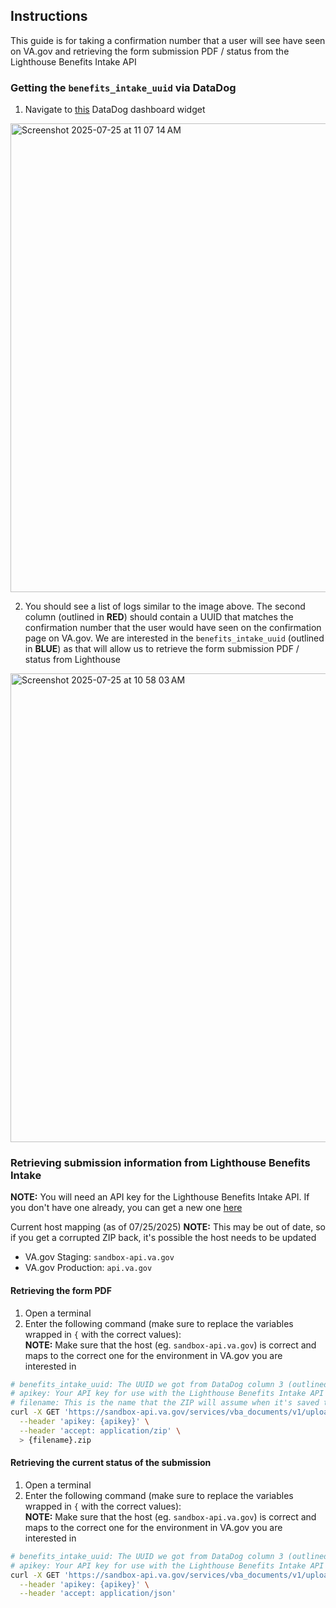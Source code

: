 ## Instructions
This guide is for taking a confirmation number that a user will see have seen on VA.gov and retrieving the form submission PDF / status from the Lighthouse Benefits Intake API

### Getting the `benefits_intake_uuid` via DataDog
1. Navigate to [this](https://vagov.ddog-gov.com/dashboard/s5j-ddd-kb8/benefits---income-and-assets---0969---benefits-intake?tile_focus=3106620964428565) DataDog dashboard widget
<img width="750" alt="Screenshot 2025-07-25 at 11 07 14 AM" src="https://github.com/user-attachments/assets/6ef35019-6932-4eba-84de-5085121abb3b" />

2. You should see a list of logs similar to the image above. The second column (outlined in **RED**) should contain a UUID that matches the confirmation number that the user would have seen on the confirmation page on VA.gov. We are interested in the `benefits_intake_uuid` (outlined in **BLUE**) as that will allow us to retrieve the form submission PDF / status from Lighthouse
<img width="750" alt="Screenshot 2025-07-25 at 10 58 03 AM" src="https://github.com/user-attachments/assets/651852d0-3c04-40f1-8cfc-ec26a8046659" />

### Retrieving submission information from Lighthouse Benefits Intake
**NOTE:** You will need an API key for the Lighthouse Benefits Intake API. If you don't have one already, you can get a new one [here](https://developer.va.gov/explore/api/benefits-intake/sandbox-access)

Current host mapping (as of 07/25/2025)
**NOTE:** This may be out of date, so if you get a corrupted ZIP back, it's possible the host needs to be updated
- VA.gov Staging: `sandbox-api.va.gov`
- VA.gov Production: `api.va.gov`

#### Retrieving the form PDF
1. Open a terminal
2. Enter the following command (make sure to replace the variables wrapped in `{` with the correct values):  
**NOTE:** Make sure that the host (eg. `sandbox-api.va.gov`) is correct and maps to the correct one for the environment in VA.gov you are interested in

```sh
# benefits_intake_uuid: The UUID we got from DataDog column 3 (outlined in BLUE in the screenshot above)
# apikey: Your API key for use with the Lighthouse Benefits Intake API
# filename: This is the name that the ZIP will assume when it's saved to your computer
curl -X GET 'https://sandbox-api.va.gov/services/vba_documents/v1/uploads/{benefits_intake_uuid}/download' \
  --header 'apikey: {apikey}' \
  --header 'accept: application/zip' \
  > {filename}.zip
```

#### Retrieving the current status of the submission
1. Open a terminal
2. Enter the following command (make sure to replace the variables wrapped in `{` with the correct values):  
**NOTE:** Make sure that the host (eg. `sandbox-api.va.gov`) is correct and maps to the correct one for the environment in VA.gov you are interested in

```sh
# benefits_intake_uuid: The UUID we got from DataDog column 3 (outlined in BLUE in the screenshot above)
# apikey: Your API key for use with the Lighthouse Benefits Intake API
curl -X GET 'https://sandbox-api.va.gov/services/vba_documents/v1/uploads/{benefits_intake_uuid}' \
  --header 'apikey: {apikey}' \
  --header 'accept: application/json'
```

